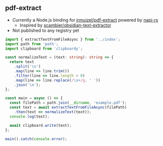 ## pdf-extract

- Currently a Node.js binding for [jrmuizel/pdf-extract](https://github.com/jrmuizel/pdf-extract) powered by [napi-rs](https://github.com/napi-rs/node-rs)
  - Inspired by [scambier/obsidian-text-extractor](https://github.com/scambier/obsidian-text-extractor)
- Not published to any registry yet

```ts
import { extractTextFromFileAsync } from '../index';
import path from 'path';
import clipboard from 'clipboardy';

const normalizeText = (text: string): string => {
  return text
    .split('\n') 
    .map(line => line.trim()) 
    .filter(line => line.length > 0) 
    .map(line => line.replace(/\s+/g, ' ')) 
    .join('\n'); 
};

const main = async () => {
  const filePath = path.join(__dirname, 'example.pdf');
  const text = await extractTextFromFileAsync(filePath)
    .then(text => normalizeText(text));
  console.log(text);

  await clipboard.write(text);
};

main().catch(console.error);
```
